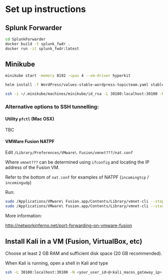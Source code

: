 # Set up instructions

## Splunk Forwarder

```bash
cd SplunkForwarder
docker build -t splunk_fwdr .
docker run -it splunk_fwdr:latest
```

## Minikube

```bash
minikube start -memory 8192 -cpus 4 --vm-driver hyperkit

helm install -f WordPress/values-stable-wordpress-topicteam.yaml stable/wordpress

ssh -i ~/.minikube/machines/minikube/id_rsa -L 30100:localhost:30100 -N docker@`minikube ip`
```

### Alternative options to SSH tunnelling:

#### Utility `pfctl` (Mac OSX)

TBC

#### VMWare Fusion NATPF

Edit `/Library/Preferences/VMware\ Fusion/vmnet???/nat.conf`

Where `vmnet???` can be determined using `ifconfig` and locating the IP address of the Fusion VM.

Refer to the bottom of `nat.conf` for examples of NATPF (`incomingtcp` / `incomingudp`)

Run:

```bash
sudo /Applications/VMware\ Fusion.app/Contents/Library/vmnet-cli --stop
sudo /Applications/VMware\ Fusion.app/Contents/Library/vmnet-cli --start
```

More information:

http://networkinferno.net/port-forwarding-on-vmware-fusion

## Install Kali in a VM (Fusion, VirtualBox, etc)

Choose at least 2 GB RAM and sufficient disk space (20 GB recommended).

When Kali is running, open a shell in Kali and type

```bash
ssh -L 30100:localhost:30100 -N <your_user_id>@<kali_macos_gateway_ip>
```
